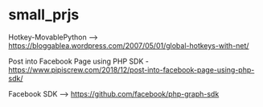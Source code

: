# small_prjs

Hotkey-MovablePython --> https://bloggablea.wordpress.com/2007/05/01/global-hotkeys-with-net/

Post into Facebook Page using PHP SDK - https://www.pipiscrew.com/2018/12/post-into-facebook-page-using-php-sdk/

Facebook SDK --> https://github.com/facebook/php-graph-sdk

